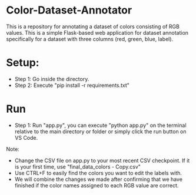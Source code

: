 # Color-Dataset-Annotator
This is a repository for annotating a dataset of colors consisting of RGB values. This is a simple Flask-based web application for dataset annotation specifically for a dataset with three columns (red, green, blue, label).

# Setup:
* Step 1: Go inside the directory.
* Step 2: Execute "pip install -r requirements.txt"

# Run
* Step 1: Run "app.py", you can execute "python app.py" on the terminal relative to the main directory or folder or simply click the run button on VS Code.

Note:
* Change the CSV file on app.py to your most recent CSV checkpoint. If it is your first time, use "final_data_colors - Copy.csv"
* Use CTRL+F to easily find the colors you want to edit the labels with.
* We will combine the changes we made after confirming that we have finished if the color names assigned to each RGB value are correct.
